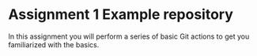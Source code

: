# Assignment 1 Example repository

In this assignment you will perform a series of basic Git actions to get you familiarized with the basics.
